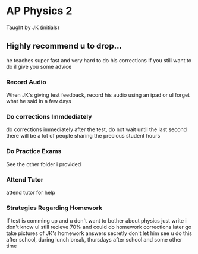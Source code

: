 # AP Physics 2
Taught by JK (initials)

## Highly recommend u to drop...

he teaches super fast and very hard to do his corrections
If you still want to do il give you some advice

### Record Audio
When JK's giving test feedback, record his audio using an ipad
or ul forget what he said in a few days

### Do corrections Immdediately
do corrections immediately after the test, do not wait until the last second
there will be a lot of people sharing the precious student hours

### Do Practice Exams
See the other folder i provided

### Attend Tutor
attend tutor for help

### Strategies Regarding Homework
If test is comming up and u don't want to bother about physics
just write i don't know
ul still recieve 70% and could do homework corrections later
go take pictures of JK's homework answers secretly don't let him see u
do this after school, during lunch break, thursdays after school and some other time

